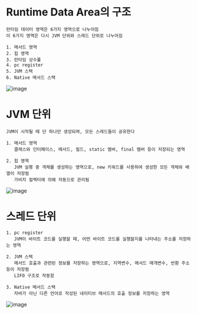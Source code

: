 # Runtime Data Area의 구조
    런타임 데이터 영역은 6가지 영역으로 나누어짐
    이 6가지 영역은 다시 JVM 단위와 스레드 단위로 나누어짐
    
    1. 메서드 영역
    2. 힙 영역
    3. 런타임 상수풀
    4. pc register
    5. JVM 스택
    6. Native 메서드 스택

![image](https://github.com/user-attachments/assets/e0e08f19-cb6f-4674-bdb0-d2fba9fca0bf)

# JVM 단위
    JVM이 시작될 때 단 하나만 생성되며, 모든 스레드들이 공유한다

    1. 메서드 영역
       클래스와 인터페이스, 메서드, 필드, static 멤버, final 멤버 등이 저장되는 영역

    2. 힙 영역
       JVM 실행 중 객체를 생성하는 영역으로, new 키워드를 사용하여 생성한 모든 객체와 배열이 저장됨
       가비지 컬렉터에 의해 자동으로 관리됨
    
![image](https://github.com/user-attachments/assets/31b7bbda-d3f5-4766-9190-9e8faa9b33a2)

# 스레드 단위
    1. pc register
       JVM이 바이트 코드를 실행할 때, 어떤 바이트 코드를 실행할지를 나타내는 주소를 저장하는 영역
  
    2. JVM 스택
       메서드 호출과 관련된 정보를 저장하는 영역으로, 지역변수, 메서드 매개변수, 반환 주소 등이 저장됨
       LIFO 구조로 작동함
  
    3. Native 메서드 스택
       자바가 아닌 다른 언어로 작성된 네이티브 메서드의 호출 정보를 저장하는 영역
     
![image](https://github.com/user-attachments/assets/c31eb777-9fc1-4982-bdf7-ac054ba7f564)
